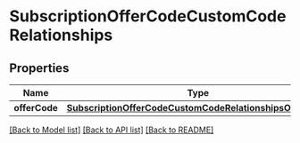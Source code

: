 # SubscriptionOfferCodeCustomCodeRelationships

## Properties
Name | Type | Description | Notes
------------ | ------------- | ------------- | -------------
**offerCode** | [**SubscriptionOfferCodeCustomCodeRelationshipsOfferCode**](SubscriptionOfferCodeCustomCodeRelationshipsOfferCode.md) |  | [optional] 

[[Back to Model list]](../README.md#documentation-for-models) [[Back to API list]](../README.md#documentation-for-api-endpoints) [[Back to README]](../README.md)



